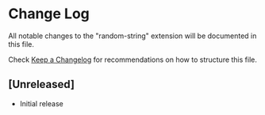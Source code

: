 # Change Log

All notable changes to the "random-string" extension will be documented in this file.

Check [Keep a Changelog](http://keepachangelog.com/) for recommendations on how to structure this file.

## [Unreleased]

- Initial release